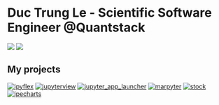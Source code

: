 # Duc Trung Le - Scientific Software Engineer @Quantstack

![](https://github-readme-stats.vercel.app/api?username=trungleduc&theme=dracula&hide_border=true&include_all_commits=false&count_private=true)
![](https://github-readme-streak-stats.herokuapp.com/?user=trungleduc&theme=dracula&hide_border=true)<br/>


## My projects
[![ipyflex](https://github-readme-stats.vercel.app/api/pin/?username=trungleduc&repo=ipyflex&theme=dracula&show_owner=true)](https://github.com/trungleduc/ipyflex)
[![jupyterview](https://github-readme-stats.vercel.app/api/pin/?username=trungleduc&repo=jupyterview&theme=dracula&show_owner=true)](https://github.com/trungleduc/jupyterview)
[![jupyter_app_launcher](https://github-readme-stats.vercel.app/api/pin/?username=trungleduc&repo=jupyter_app_launcher&theme=dracula&show_owner=true)](https://github.com/trungleduc/jupyter_app_launcher)
[![marpyter](https://github-readme-stats.vercel.app/api/pin/?username=trungleduc&repo=marpyter&theme=dracula&show_owner=true)](https://github.com/trungleduc/marpyter)
[![stock](https://github-readme-stats.vercel.app/api/pin/?username=trungleduc&repo=stock-dashboard&theme=dracula&show_owner=true)](https://github.com/trungleduc/stock-dashboard)
[![ipecharts](https://github-readme-stats.vercel.app/api/pin/?username=trungleduc&repo=ipecharts&theme=dracula&show_owner=true)](https://github.com/trungleduc/ipecharts)
